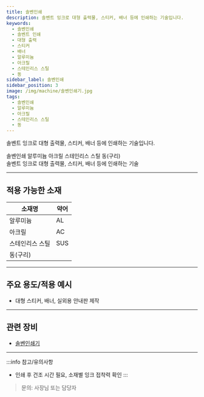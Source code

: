 ```yaml
---
title: 솔벤인쇄
description: 솔벤트 잉크로 대형 출력물, 스티커, 배너 등에 인쇄하는 기술입니다.
keywords:
  - 솔벤인쇄
  - 솔벤트 인쇄
  - 대형 출력
  - 스티커
  - 배너
  - 알루미늄
  - 아크릴
  - 스테인리스 스틸
  - 동
sidebar_label: 솔벤인쇄
sidebar_position: 3
image: /img/machine/솔벤인쇄기.jpg
tags:
  - 솔벤인쇄
  - 알루미늄
  - 아크릴
  - 스테인리스 스틸
  - 동
---
```


솔벤트 잉크로 대형 출력물, 스티커, 배너 등에 인쇄하는 기술입니다.

<div style={{
  display: 'flex',
  alignItems: 'center',
  background: '#f3f6fa',
  borderRadius: '12px',
  padding: '1.2em 1em',
  marginBottom: '1.5em',
  boxShadow: '0 2px 8px #e0e7ef'
}}>
  <span className="badge badge--primary" style={{marginRight: '0.5em'}}>솔벤인쇄</span>
  <span className="badge badge--info" style={{marginRight: '0.5em'}}>알루미늄</span>
  <span className="badge badge--info" style={{marginRight: '0.5em'}}>아크릴</span>
  <span className="badge badge--info" style={{marginRight: '0.5em'}}>스테인리스 스틸</span>
  <span className="badge badge--info">동(구리)</span>
  <div style={{marginTop: '0.3em', fontWeight: 500}}>솔벤트 잉크로 대형 출력물, 스티커, 배너 등에 인쇄하는 기술</div>
</div>

---

## 적용 가능한 소재

| 소재명           | 약어 |
| ---------------- | ---- |
| 알루미늄         | AL   |
| 아크릴           | AC   |
| 스테인리스 스틸  | SUS  |
| 동(구리)         |      |

---

## 주요 용도/적용 예시

- 대형 스티커, 배너, 실외용 안내판 제작

---

## 관련 장비

- [솔벤인쇄기](/docs/info/office/equipment/solvent-printer)

---

:::info 참고/유의사항
- 인쇄 후 건조 시간 필요, 소재별 잉크 접착력 확인
:::

> 문의: 사장님 또는 담당자 